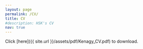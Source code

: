 ```yaml
---
layout: page
permalink: /CV/
title: CV
#description: HSK's CV 
nav: true
---
```


Click [here]({{ site.url }}/assets/pdf/Kenagy_CV.pdf) to download.

<object data="../assets/pdf/Kenagy_CV.pdf" width="1000" height="1000" type='application/pdf'></object>

